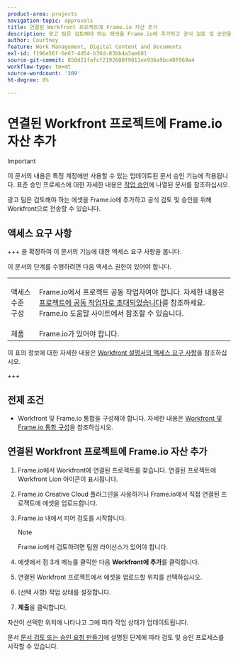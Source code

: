 ```yaml
---
product-area: projects
navigation-topic: approvals
title: 연결된 Workfront 프로젝트에 Frame.io 자산 추가
description: 광고 팀은 검토해야 하는 에셋을 Frame.io에 추가하고 공식 검토 및 승인을 위해 Workfront으로 전송할 수 있습니다.
author: Courtney
feature: Work Management, Digital Content and Documents
exl-id: f196e56f-6e67-4d54-b36d-83bb4a3ae681
source-git-commit: 850d21fafcf2192600f9011ee936a9bc40f969a4
workflow-type: tm+mt
source-wordcount: '309'
ht-degree: 0%

---
```


# 연결된 Workfront 프로젝트에 Frame.io 자산 추가

>[!IMPORTANT]
>
>이 문서의 내용은 특정 계정에만 사용할 수 있는 업데이트된 문서 승인 기능에 적용됩니다. 표준 승인 프로세스에 대한 자세한 내용은 [작업 승인](/help/quicksilver/review-and-approve-work/manage-approvals/manage-approvals.md)에 나열된 문서를 참조하십시오.

광고 팀은 검토해야 하는 에셋을 Frame.io에 추가하고 공식 검토 및 승인을 위해 Workfront으로 전송할 수 있습니다.

## 액세스 요구 사항

+++ 을 확장하여 이 문서의 기능에 대한 액세스 요구 사항을 봅니다.

이 문서의 단계를 수행하려면 다음 액세스 권한이 있어야 합니다.

<table style="table-layout:auto"> 
 <col> 
 <col> 
 <tbody> 
  <!-- <tr> 
   <td role="rowheader">Adobe Workfront plan</td> 
   <td> <p>Any</p> </td> 
  </tr> 
  <tr> 
   <td role="rowheader">Adobe Workfront license</td> 
   <td> <p>Standard</p> </td> 
  </tr> -->
  <tr> 
   <td role="rowheader">액세스 수준 구성</td> 
   <td> <p>Frame.io에서 프로젝트 공동 작업자여야 합니다. 자세한 내용은 <a href="https://support.frame.io/en/articles/11125-i-ve-been-invited-to-collaborate-on-a-project">프로젝트에 공동 작업자로 초대되었습니다</a>를 참조하세요.
 Frame.io 도움말 사이트에서 참조할 수 있습니다.</p> </td> 
  </tr> 
   <tr>
   <td>제품
   </td>
   <td>Frame.io가 있어야 합니다.
   </td>
  </tr>
 </tbody> 
</table>

이 표의 정보에 대한 자세한 내용은 [Workfront 설명서의 액세스 요구 사항](/help/quicksilver/administration-and-setup/add-users/access-levels-and-object-permissions/access-level-requirements-in-documentation.md)을 참조하십시오.

+++

## 전제 조건

* Workfront 및 Frame.io 통합을 구성해야 합니다. 자세한 내용은 [Workfront 및 Frame.io 통합 구성](/help/quicksilver/administration-and-setup/configure-integrations/configure-wf-and-frame.md)을 참조하십시오.

## 연결된 Workfront 프로젝트에 Frame.io 자산 추가

1. Frame.io에서 Workfront에 연결된 프로젝트를 찾습니다. 연결된 프로젝트에 Workfront Lion 아이콘이 표시됩니다.

1. Frame.io Creative Cloud 플러그인을 사용하거나 Frame.io에서 직접 연결된 프로젝트에 에셋을 업로드합니다.

1. Frame.io 내에서 피어 검토를 시작합니다.

   >[!NOTE]
   >
   >Frame.io에서 검토하려면 팀원 라이선스가 있어야 합니다.

1. 에셋에서 점 3개 메뉴를 클릭한 다음 **Workfront에 추가**&#x200B;를 클릭합니다.

1. 연결된 Workfront 프로젝트에서 에셋을 업로드할 위치를 선택하십시오.

1. (선택 사항) 작업 상태를 설정합니다.

1. **제출**&#x200B;을 클릭합니다.

자산이 선택한 위치에 나타나고 그에 따라 작업 상태가 업데이트됩니다.

문서 [문서 검토 또는 승인 요청 만들기](/help/quicksilver/review-and-approve-work/document-reviews-and-approvals/manage-document-approvals/create-a-document-approval.md)에 설명된 단계에 따라 검토 및 승인 프로세스를 시작할 수 있습니다.
